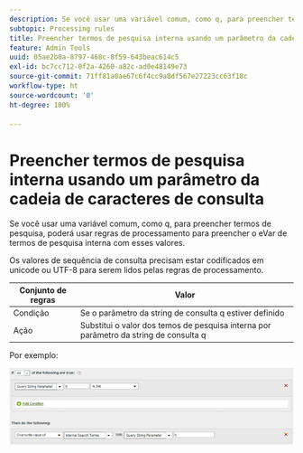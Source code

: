 ```yaml
---
description: Se você usar uma variável comum, como q, para preencher termos de pesquisa, poderá usar regras de processamento para preencher o eVar de termos de pesquisa interna com esses valores.
subtopic: Processing rules
title: Preencher termos de pesquisa interna usando um parâmetro da cadeia de caracteres de consulta
feature: Admin Tools
uuid: 05ae2b0a-8797-468c-8f59-643beac614c5
exl-id: bc7cc712-0f2a-4260-a82c-ad0e48149e73
source-git-commit: 71ff81a0ae67c6f4cc9a8df567e27223cc63f18c
workflow-type: ht
source-wordcount: '0'
ht-degree: 100%

---
```


# Preencher termos de pesquisa interna usando um parâmetro da cadeia de caracteres de consulta

Se você usar uma variável comum, como q, para preencher termos de pesquisa, poderá usar regras de processamento para preencher o eVar de termos de pesquisa interna com esses valores.

Os valores de sequência de consulta precisam estar codificados em unicode ou UTF-8 para serem lidos pelas regras de processamento.

| Conjunto de regras | Valor |
|---|---|
| Condição | Se o parâmetro da string de consulta q estiver definido |
| Ação | Substitui o valor dos temos de pesquisa interna por parâmetro da string de consulta q |

Por exemplo:

![](assets/populate-internal-search-terms.png)
